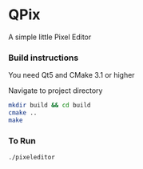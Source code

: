 # QPix

A simple little Pixel Editor

### Build instructions

You need Qt5 and CMake 3.1 or higher

Navigate to project directory

```bash
mkdir build && cd build
cmake ..
make
```

### To Run

```bash
./pixeleditor
```